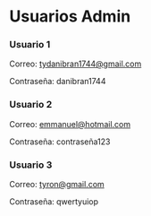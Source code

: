 # Usuarios Admin

### Usuario 1
Correo: tydanibran1744@gmail.com

Contraseña: danibran1744

### Usuario 2
Correo: emmanuel@hotmail.com

Contraseña: contraseña123

### Usuario 3
Correo: tyron@gmail.com

Contraseña: qwertyuiop
